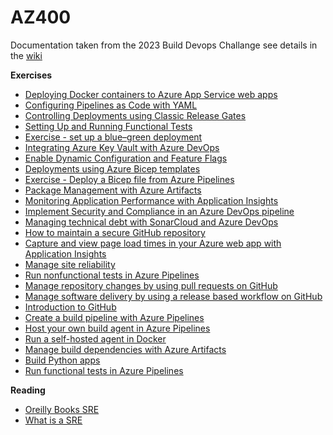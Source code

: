 # AZ400

Documentation taken from the 2023 Build Devops Challange see details in the [wiki](https://github.com/knowlesy/AZ400/wiki )

**Exercises**
* [Deploying Docker containers to Azure App Service web apps](https://microsoftlearning.github.io/AZ400-DesigningandImplementingMicrosoftDevOpsSolutions/Instructions/Labs/AZ400_M03_L06_Deploying_Docker_containers_to_Azure_App_Service_web_apps.html)
* [Configuring Pipelines as Code with YAML](https://microsoftlearning.github.io/AZ400-DesigningandImplementingMicrosoftDevOpsSolutions/Instructions/Labs/AZ400_M05_L08_Configuring_Pipelines_as_Code_with_YAML.html)
* [Controlling Deployments using Classic Release Gates](https://microsoftlearning.github.io/AZ400-DesigningandImplementingMicrosoftDevOpsSolutions/Instructions/Labs/AZ400_M04_L07_Controlling_Deployments_using_Release_Gates.html)
* [Setting Up and Running Functional Tests](https://microsoftlearning.github.io/AZ400-DesigningandImplementingMicrosoftDevOpsSolutions/Instructions/Labs/AZ400_M05_L09_Setting_Up_and_Running_Functional_Tests.html)
* [Exercise - set up a blue–green deployment](https://learn.microsoft.com/en-gb/training/modules/implement-blue-green-deployment-feature-toggles/4-exercise-set-up-blue-green-deployment)
* [Integrating Azure Key Vault with Azure DevOps](https://microsoftlearning.github.io/AZ400-DesigningandImplementingMicrosoftDevOpsSolutions/Instructions/Labs/AZ400_M05_L10_Integrating_Azure_Key_Vault_with_Azure_DevOps.html)
* [Enable Dynamic Configuration and Feature Flags](https://microsoftlearning.github.io/AZ400-DesigningandImplementingMicrosoftDevOpsSolutions/Instructions/Labs/AZ400_M05_L11_Enable_Dynamic_Configuration_and_Feature_Flags.html)
* [Deployments using Azure Bicep templates](https://microsoftlearning.github.io/AZ400-DesigningandImplementingMicrosoftDevOpsSolutions/Instructions/Labs/AZ400_M06_L12_Azure_Deployments_Using_Resource_Manager_Templates.html)
* [Exercise - Deploy a Bicep file from Azure Pipelines](https://learn.microsoft.com/en-gb/training/modules/implement-bicep/6-exercise-deploy-bicep-file-azure-pipelines)
* [Package Management with Azure Artifacts](https://microsoftlearning.github.io/AZ400-DesigningandImplementingMicrosoftDevOpsSolutions/Instructions/Labs/AZ400_M08_L15_Package_Management_with_Azure_Artifacts.html)
* [Monitoring Application Performance with Application Insights](https://microsoftlearning.github.io/AZ400-DesigningandImplementingMicrosoftDevOpsSolutions/Instructions/Labs/AZ400_M09_L16_Monitoring_Application_Performance_with_Application_Insights.html)
* [Implement Security and Compliance in an Azure DevOps pipeline](https://microsoftlearning.github.io/AZ400-DesigningandImplementingMicrosoftDevOpsSolutions/Instructions/Labs/AZ400_M07_L13_Implement_Security_and_Compliance_in_an_Azure_Pipeline.html)
* [Managing technical debt with SonarCloud and Azure DevOps](https://microsoftlearning.github.io/AZ400-DesigningandImplementingMicrosoftDevOpsSolutions/Instructions/Labs/AZ400_M07_L14_Managing_technical_debt_with_SonarQube_and_Azure_DevOps.html)
* [How to maintain a secure GitHub repository](https://learn.microsoft.com/en-us/training/modules/maintain-secure-repository-github/2-how-to-maintain-secure-repository)
* [Capture and view page load times in your Azure web app with Application Insights](https://learn.microsoft.com/en-us/training/modules/capture-page-load-times-application-insights/)
* [Manage site reliability](https://learn.microsoft.com/en-us/training/modules/manage-site-reliability/)
* [Run nonfunctional tests in Azure Pipelines](https://learn.microsoft.com/en-us/training/modules/run-non-functional-tests-azure-pipelines/)
* [Manage repository changes by using pull requests on GitHub](https://learn.microsoft.com/en-us/training/modules/manage-changes-pull-requests-github/)
* [Manage software delivery by using a release based workflow on GitHub](https://learn.microsoft.com/en-us/training/modules/release-based-workflow-github/)
* [Introduction to GitHub](https://learn.microsoft.com/en-us/training/modules/introduction-to-github/)
* [Create a build pipeline with Azure Pipelines](https://learn.microsoft.com/en-us/training/modules/create-a-build-pipeline/)
* [Host your own build agent in Azure Pipelines](https://learn.microsoft.com/en-us/training/modules/host-build-agent/)
* [Run a self-hosted agent in Docker](https://learn.microsoft.com/en-us/azure/devops/pipelines/agents/docker?view=azure-devops)
* [Manage build dependencies with Azure Artifacts](https://learn.microsoft.com/en-us/training/modules/manage-build-dependencies/)
* [Build Python apps](https://learn.microsoft.com/en-us/azure/devops/pipelines/ecosystems/python?view=azure-devops)
* [Run functional tests in Azure Pipelines](https://learn.microsoft.com/en-us/training/modules/run-functional-tests-azure-pipelines/)

  
**Reading**
* [Oreilly Books SRE](https://sre.google/books/)
* [What is a SRE](https://sre.google/in-conversation/)
